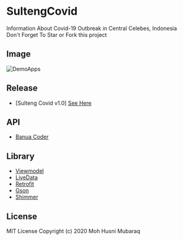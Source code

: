 # SultengCovid  
Information About Covid-19 Outbreak in Central Celebes, Indonesia  
Don't Forget To Star or Fork this project  

## Image  
![DemoApps](https://user-images.githubusercontent.com/28988446/79744894-c59d0d00-8339-11ea-9c41-1ae11fb7853e.jpg)

## Release  
- [Sulteng Covid v1.0] [See Here](https://github.com/whoishusni/SultengCovid/releases)  

## API  
- [Banua Coder](https://github.com/RyanAidilPratama/PICO_SULTENG_API)  

## Library  
- [Viewmodel](https://developer.android.com/jetpack/androidx/releases/lifecycle)  
- [LiveData](https://developer.android.com/jetpack/androidx/releases/lifecycle)  
- [Retrofit](https://github.com/square/retrofit)  
- [Gson](https://github.com/google/gson)  
- [Shimmer](https://github.com/facebook/shimmer-android)  

## License  
MIT License
Copyright (c) 2020 Moh Husni Mubaraq
